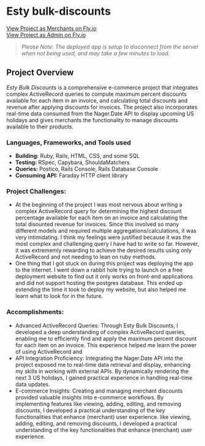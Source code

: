 # Esty bulk-discounts

[View Project as Merchants on Fly.io](https://esty-bulk-discounts.fly.dev/merchants) </br>
[View Project as Admin on Fly.io](esty-bulk-discounts.fly.dev/admin/dashboard) </br>
> *Please Note: The deployed app is setup to disconnect from the server when not being used, and may take a few minutes to load.*

## Project Overview
*Esty Bulk Discounts* is a comprehensive e-commerce project that integrates complex ActiveRecord queries to compute maximum percent discounts available for each item in an invoice, and calculating total discounts and revenue after applying discounts for invoices. The project also incorporates real-time data consumed from the Nager.Date API to display upcoming US holidays and gives merchants the functionality to manage discounts available to their products. 

### Languages, Frameworks, and Tools used
- **Building:** Ruby, Rails, HTML, CSS, and some SQL
- **Testing:** RSpec, Capybara, ShouldaMatchers
- **Queries:** Postico, Rails Console, Rails Database Console
- **Consuming API:** Faraday HTTP client library

### Project Challenges:
- At the beginning of the project I was most nervous about writing a complex ActiveRecord query for determining the highest discount percentage available for each item on an invoice and calculating the total disounted revenue for invoices. Since this involved so many different models and required multiple aggregations/calculations, it was very intimidating. I think my feelings were justified because it was the most complex and challenging query I have had to write so far. However, it was extrememly rewarding to achieve the desired results using only ActiveRecord and not needing to lean on ruby methods.
- One thing that I got stuck on during this project was deploying the app to the internet. I went down a rabbit hole trying to launch on a free deployment website to find out it only works on front-end applications and did not support hosting the postgres database. This ended up extending the time it took to deploy my website, but also helped me learn what to look for in the future.
### Accomplishments:
- Advanced ActiveRecord Queries: Through Esty Bulk Discounts, I developed a deep understanding of complex ActiveRecord queries, enabling me to efficiently find and apply the maximum percent discount for each item on an invoice. This experience helped me learn the power of using ActiveRecord and 
- API Integration Proficiency: Integrating the Nager.Date API into the project exposed me to real-time data retrieval and display, enhancing my skills in working with external APIs. By dynamically rendering the next 3 US holidays, I gained practical experience in handling real-time data updates.
- E-commerce Insights: Creating and managing merchant discounts provided valuable insights into e-commerce workflows. By implementing features like viewing, adding, editing, and removing discounts, I developed a practical understanding of the key functionalities that enhance (merchant) user experience. like viewing, adding, editing, and removing discounts, I developed a practical understanding of the key functionalities that enhance (merchant) user experience.
